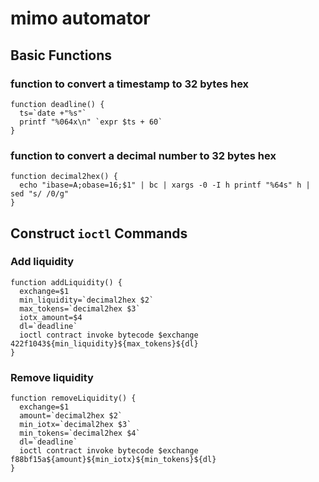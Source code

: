# mimo automator

## Basic Functions
### function to convert a timestamp to 32 bytes hex
```
function deadline() {
  ts=`date +"%s"`
  printf "%064x\n" `expr $ts + 60`
}
```

### function to convert a decimal number to 32 bytes hex
```
function decimal2hex() {
  echo "ibase=A;obase=16;$1" | bc | xargs -0 -I h printf "%64s" h | sed "s/ /0/g"
}
```

## Construct `ioctl` Commands
### Add liquidity
```
function addLiquidity() {
  exchange=$1
  min_liquidity=`decimal2hex $2`
  max_tokens=`decimal2hex $3`
  iotx_amount=$4
  dl=`deadline`
  ioctl contract invoke bytecode $exchange 422f1043${min_liquidity}${max_tokens}${dl}
}
```

### Remove liquidity
```
function removeLiquidity() {
  exchange=$1
  amount=`decimal2hex $2`
  min_iotx=`decimal2hex $3`
  min_tokens=`decimal2hex $4`
  dl=`deadline`
  ioctl contract invoke bytecode $exchange f88bf15a${amount}${min_iotx}${min_tokens}${dl}
}
```
